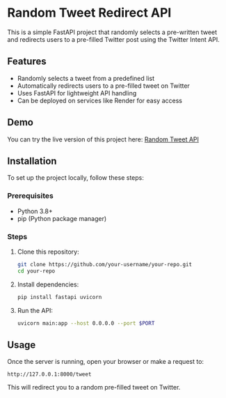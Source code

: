 # Random Tweet Redirect API

This is a simple FastAPI project that randomly selects a pre-written tweet and redirects users to a pre-filled Twitter post using the Twitter Intent API.

## Features
- Randomly selects a tweet from a predefined list
- Automatically redirects users to a pre-filled tweet on Twitter
- Uses FastAPI for lightweight API handling
- Can be deployed on services like Render for easy access

## Demo
You can try the live version of this project here:
[Random Tweet API](https://auto-tweeters.onrender.com/tweet)

## Installation
To set up the project locally, follow these steps:

### Prerequisites
- Python 3.8+
- pip (Python package manager)

### Steps
1. Clone this repository:
   ```sh
   git clone https://github.com/your-username/your-repo.git
   cd your-repo
   ```
2. Install dependencies:
   ```sh
   pip install fastapi uvicorn
   ```
3. Run the API:
   ```sh
   uvicorn main:app --host 0.0.0.0 --port $PORT
   ```

## Usage
Once the server is running, open your browser or make a request to:
```
http://127.0.0.1:8000/tweet
```
This will redirect you to a random pre-filled tweet on Twitter.



